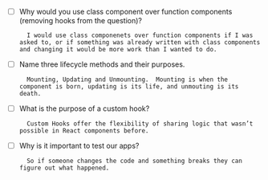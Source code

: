 - [ ] Why would you use class component over function components (removing hooks from the question)?

        I would use class componenets over function components if I was asked to, or if something was already written with class components and changing it would be more work than I wanted to do.

- [ ] Name three lifecycle methods and their purposes.

        Mounting, Updating and Unmounting.  Mounting is when the component is born, updating is its life, and unmouting is its death.

- [ ] What is the purpose of a custom hook?

        Custom Hooks offer the flexibility of sharing logic that wasn’t possible in React components before.

- [ ] Why is it important to test our apps?

        So if someone changes the code and something breaks they can figure out what happened.